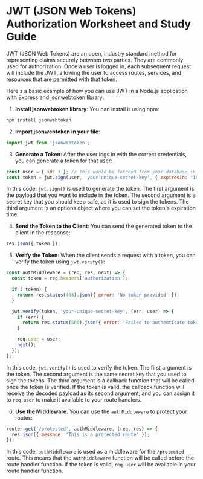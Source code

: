 # JWT (JSON Web Tokens) Authorization Worksheet and Study Guide

JWT (JSON Web Tokens) are an open, industry standard method for representing claims securely between two parties. They are commonly used for authorization. Once a user is logged in, each subsequent request will include the JWT, allowing the user to access routes, services, and resources that are permitted with that token.

Here's a basic example of how you can use JWT in a Node.js application with Express and jsonwebtoken library:

1. **Install jsonwebtoken library**: You can install it using npm:

```bash
npm install jsonwebtoken
```

2. **Import jsonwebtoken in your file**:

```javascript
import jwt from 'jsonwebtoken';
```

3. **Generate a Token**: After the user logs in with the correct credentials, you can generate a token for that user:

```javascript
const user = { id: 3 }; // This would be fetched from your database in a real scenario
const token = jwt.sign(user, 'your-unique-secret-key', { expiresIn: '1h' });
```

In this code, `jwt.sign()` is used to generate the token. The first argument is the payload that you want to include in the token. The second argument is a secret key that you should keep safe, as it is used to sign the tokens. The third argument is an options object where you can set the token's expiration time.

4. **Send the Token to the Client**: You can send the generated token to the client in the response:

```javascript
res.json({ token });
```

5. **Verify the Token**: When the client sends a request with a token, you can verify the token using `jwt.verify()`:

```javascript
const authMiddleware = (req, res, next) => {
  const token = req.headers['authorization'];

  if (!token) {
    return res.status(403).json({ error: 'No token provided' });
  }

  jwt.verify(token, 'your-unique-secret-key', (err, user) => {
    if (err) {
      return res.status(500).json({ error: 'Failed to authenticate token' });
    }

    req.user = user;
    next();
  });
};
```

In this code, `jwt.verify()` is used to verify the token. The first argument is the token. The second argument is the same secret key that you used to sign the tokens. The third argument is a callback function that will be called once the token is verified. If the token is valid, the callback function will receive the decoded payload as its second argument, and you can assign it to `req.user` to make it available to your route handlers.

6. **Use the Middleware**: You can use the `authMiddleware` to protect your routes:

```javascript
router.get('/protected', authMiddleware, (req, res) => {
  res.json({ message: 'This is a protected route' });
});
```

In this code, `authMiddleware` is used as a middleware for the `/protected` route. This means that the `authMiddleware` function will be called before the route handler function. If the token is valid, `req.user` will be available in your route handler function.

